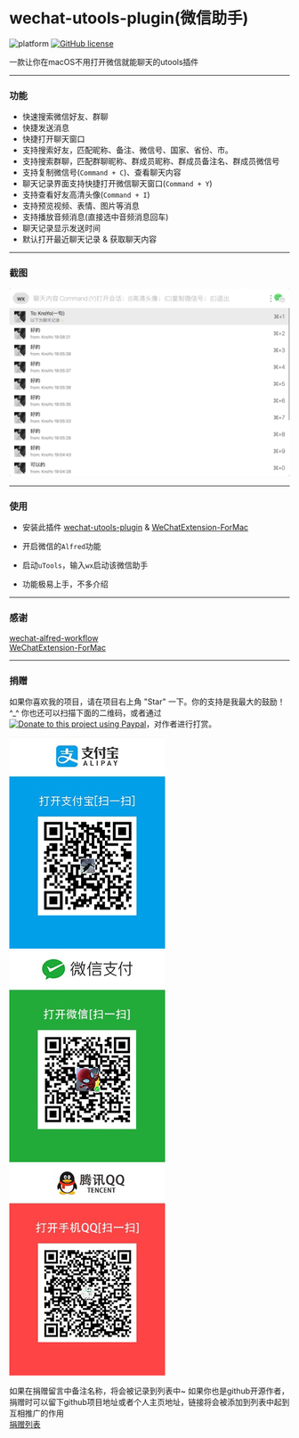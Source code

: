# wechat-utools-plugin(微信助手)

![platform](https://img.shields.io/badge/platform-macos-lightgrey.svg)
[![GitHub license](https://img.shields.io/github/license/xuelongqy/wechat-utools-plugin)](https://github.com/xuelongqy/wechat-utools-plugin/blob/master/LICENSE)
 
一款让你在macOS不用打开微信就能聊天的utools插件

---

### 功能
* 快速搜索微信好友、群聊
* 快捷发送消息 
* 快捷打开聊天窗口
* 支持搜索好友，匹配昵称、备注、微信号、国家、省份、市。
* 支持搜索群聊，匹配群聊昵称、群成员昵称、群成员备注名、群成员微信号
* 支持复制微信号(`Command + C`)、查看聊天内容
* 聊天记录界面支持快捷打开微信聊天窗口(`Command + Y`)
* 支持查看好友高清头像(`Command + I`)
* 支持预览视频、表情、图片等消息
* 支持播放音频消息(直接选中音频消息回车)
* 聊天记录显示发送时间
* 默认打开最近聊天记录 & 获取聊天内容

---

### 截图

![screenshot](./art/screenshot/wechat-utools-plugin.png)

---

### 使用
* 安装此插件 [wechat-utools-plugin](https://github.com/xuelongqy/wechat-utools-plugin/releases) & [WeChatExtension-ForMac](https://github.com/MustangYM/WeChatExtension-ForMac)

* 开启微信的`Alfred`功能

* 启动`uTools`，输入`wx`启动该微信助手

* 功能极易上手，不多介绍

---

### 感谢

[wechat-alfred-workflow](https://github.com/TKkk-iOSer/wechat-alfred-workflow)  
[WeChatExtension-ForMac](https://github.com/MustangYM/WeChatExtension-ForMac)  

---

### 捐赠
如果你喜欢我的项目，请在项目右上角 "Star" 一下。你的支持是我最大的鼓励！ ^_^
你也还可以扫描下面的二维码，或者通过[![Donate to this project using Paypal](https://img.shields.io/badge/paypal-donate-yellow.svg)](https://www.paypal.com/cgi-bin/webscr?cmd=_s-xclick&hosted_button_id=334PPRBZTY3J8&source=url)，对作者进行打赏。  

![](https://raw.githubusercontent.com/xuelongqy/donation/master/pay_alipay.jpg?raw=true) ![](https://raw.githubusercontent.com/xuelongqy/donation/master/pay_wxpay.jpg?raw=true) ![](https://raw.githubusercontent.com/xuelongqy/donation/master/pay_tencent.jpg?raw=true)

如果在捐赠留言中备注名称，将会被记录到列表中~ 如果你也是github开源作者，捐赠时可以留下github项目地址或者个人主页地址，链接将会被添加到列表中起到互相推广的作用  
[捐赠列表](https://github.com/xuelongqy/donation/blob/master/DONATIONLIST.md)
